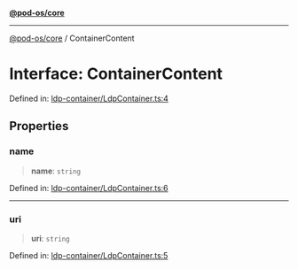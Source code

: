 [**@pod-os/core**](../README.md)

***

[@pod-os/core](../globals.md) / ContainerContent

# Interface: ContainerContent

Defined in: [ldp-container/LdpContainer.ts:4](https://github.com/pod-os/PodOS/blob/05359ae5a5ec21be7fe13c91bc776d19e0a5d007/core/src/ldp-container/LdpContainer.ts#L4)

## Properties

### name

> **name**: `string`

Defined in: [ldp-container/LdpContainer.ts:6](https://github.com/pod-os/PodOS/blob/05359ae5a5ec21be7fe13c91bc776d19e0a5d007/core/src/ldp-container/LdpContainer.ts#L6)

***

### uri

> **uri**: `string`

Defined in: [ldp-container/LdpContainer.ts:5](https://github.com/pod-os/PodOS/blob/05359ae5a5ec21be7fe13c91bc776d19e0a5d007/core/src/ldp-container/LdpContainer.ts#L5)
